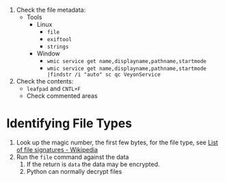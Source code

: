 
1. Check the file metadata:
	* Tools
		* Linux
			* `file`
			* `exiftool`
			* `strings`
		* Window 
			* `wmic service get name,displayname,pathname,startmode`
			* `wmic service get name,displayname,pathname,startmode |findstr /i "auto" sc qc VeyonService`
1. Check the contents:
	* `leafpad` and `CNTL+F`
	* Check commented areas

# Identifying File Types

1. Look up the magic number, the first few bytes, for the file type, see [List of file signatures - Wikipedia](https://en.wikipedia.org/wiki/List_of_file_signatures)
2. Run the `file` command against the data
	1. If the return is `data` the data may be encrypted.
	2. Python can normally decrypt files